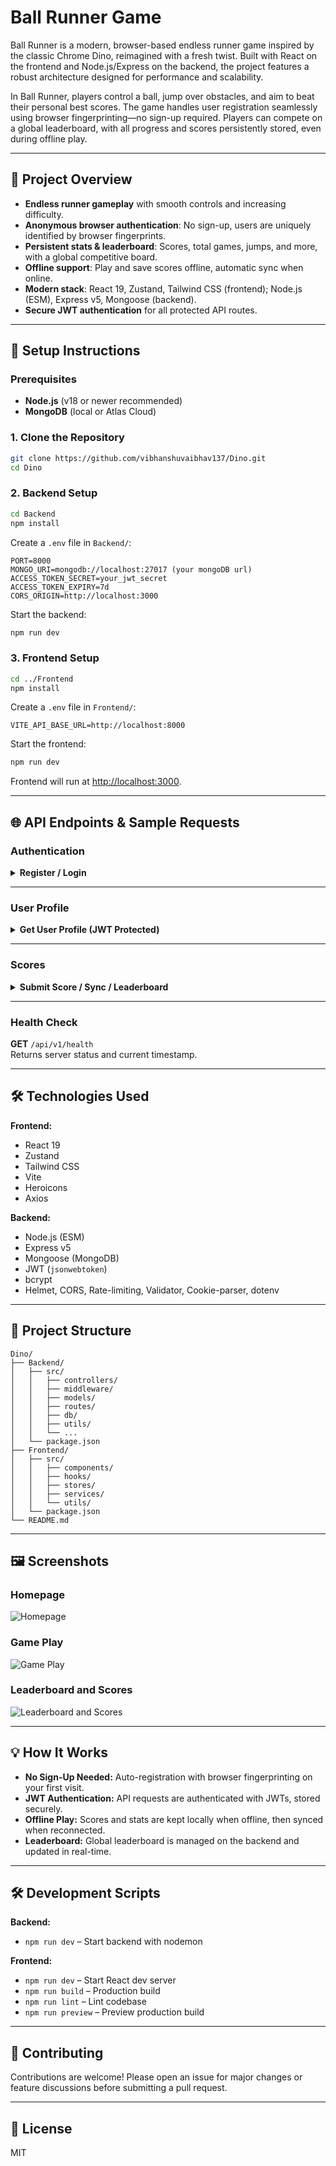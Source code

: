 # Ball Runner Game

Ball Runner is a modern, browser-based endless runner game inspired by the classic Chrome Dino, reimagined with a fresh twist. Built with React on the frontend and Node.js/Express on the backend, the project features a robust architecture designed for performance and scalability.

In Ball Runner, players control a ball, jump over obstacles, and aim to beat their personal best scores. The game handles user registration seamlessly using browser fingerprinting—no sign-up required. Players can compete on a global leaderboard, with all progress and scores persistently stored, even during offline play.

---

## 📝 Project Overview

- **Endless runner gameplay** with smooth controls and increasing difficulty.
- **Anonymous browser authentication**: No sign-up, users are uniquely identified by browser fingerprints.
- **Persistent stats & leaderboard**: Scores, total games, jumps, and more, with a global competitive board.
- **Offline support**: Play and save scores offline, automatic sync when online.
- **Modern stack**: React 19, Zustand, Tailwind CSS (frontend); Node.js (ESM), Express v5, Mongoose (backend).
- **Secure JWT authentication** for all protected API routes.

---

## 🚀 Setup Instructions

### Prerequisites

- **Node.js** (v18 or newer recommended)
- **MongoDB** (local or Atlas Cloud)

### 1. Clone the Repository

```bash
git clone https://github.com/vibhanshuvaibhav137/Dino.git
cd Dino
```

### 2. Backend Setup

```bash
cd Backend
npm install
```

Create a `.env` file in `Backend/`:

```
PORT=8000
MONGO_URI=mongodb://localhost:27017 (your mongoDB url)
ACCESS_TOKEN_SECRET=your_jwt_secret
ACCESS_TOKEN_EXPIRY=7d
CORS_ORIGIN=http://localhost:3000
```

Start the backend:

```bash
npm run dev
```

### 3. Frontend Setup

```bash
cd ../Frontend
npm install
```

Create a `.env` file in `Frontend/`:

```
VITE_API_BASE_URL=http://localhost:8000
```

Start the frontend:

```bash
npm run dev
```

Frontend will run at [http://localhost:3000](http://localhost:3000).

---

## 🌐 API Endpoints & Sample Requests

### **Authentication**

<details>
<summary><strong>Register / Login</strong></summary>

**POST** `/api/v1/auth/register`  
**POST** `/api/v1/auth/login`

Sample Request:
```json
{
  "browserId": "unique-browser-id",
  "browserFingerprint": "fingerprint-string",
  "userAgent": "Mozilla/5.0 ..."
}
```
</details>

---

### **User Profile**

<details>
<summary><strong>Get User Profile (JWT Protected)</strong></summary>

**GET** `/api/v1/user/profile`  
_Headers_: `Authorization: Bearer <token>`

Response:
```json
{
  "user": {
    "_id": "...",
    "browserId": "...",
    "gamesPlayed": 2,
    "highScore": 100,
    ...
  }
}
```
</details>

---

### **Scores**

<details>
<summary><strong>Submit Score / Sync / Leaderboard</strong></summary>

**POST** `/api/v1/scores/`  
**POST** `/api/v1/scores/sync`  
**GET** `/api/v1/scores/leaderboard`  
**GET** `/api/v1/scores/user-score` (JWT Protected)

Sample Submit Score:
```json
{
  "score": 120,
  "gameData": {
    "jumps": 10,
    "obstaclesHit": 1
  }
}
```
</details>

---

### **Health Check**

**GET** `/api/v1/health`  
Returns server status and current timestamp.

---

## 🛠 Technologies Used

**Frontend:**
- React 19
- Zustand
- Tailwind CSS
- Vite
- Heroicons
- Axios

**Backend:**
- Node.js (ESM)
- Express v5
- Mongoose (MongoDB)
- JWT (`jsonwebtoken`)
- bcrypt
- Helmet, CORS, Rate-limiting, Validator, Cookie-parser, dotenv

---

## 📁 Project Structure

```
Dino/
├── Backend/
│   ├── src/
│   │   ├── controllers/
│   │   ├── middleware/
│   │   ├── models/
│   │   ├── routes/
│   │   ├── db/
│   │   ├── utils/
│   │   └── ...
│   └── package.json
├── Frontend/
│   ├── src/
│   │   ├── components/
│   │   ├── hooks/
│   │   ├── stores/
│   │   ├── services/
│   │   └── utils/
│   └── package.json
└── README.md
```

---

## 🖼️ Screenshots

### Homepage 
![Homepage](https://github.com/vibhanshuvaibhav137/ScoreCard-App/blob/02ad62e4a791975215786f191024a79efa24836a/ig1.png)


### Game Play
![Game Play](https://github.com/vibhanshuvaibhav137/ScoreCard-App/blob/02ad62e4a791975215786f191024a79efa24836a/ig2.png)


### Leaderboard and Scores
![Leaderboard and Scores](https://github.com/vibhanshuvaibhav137/ScoreCard-App/blob/02ad62e4a791975215786f191024a79efa24836a/ig3.png)

---

## 💡 How It Works

- **No Sign-Up Needed:** Auto-registration with browser fingerprinting on your first visit.
- **JWT Authentication:** API requests are authenticated with JWTs, stored securely.
- **Offline Play:** Scores and stats are kept locally when offline, then synced when reconnected.
- **Leaderboard:** Global leaderboard is managed on the backend and updated in real-time.

---

## 🛠 Development Scripts

**Backend:**
- `npm run dev` – Start backend with nodemon

**Frontend:**
- `npm run dev` – Start React dev server
- `npm run build` – Production build
- `npm run lint` – Lint codebase
- `npm run preview` – Preview production build

---

## 🤝 Contributing

Contributions are welcome! Please open an issue for major changes or feature discussions before submitting a pull request.

---

## 📄 License

MIT


